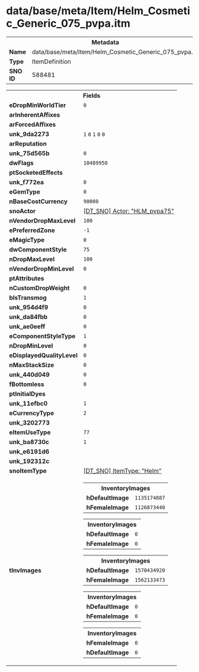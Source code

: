 <h1>data/base/meta/Item/Helm_Cosmetic_Generic_075_pvpa.itm</h1><table><tr><th colspan="100%">Metadata</th></tr><tr><td><b>Name</b></td><td>data/base/meta/Item/Helm_Cosmetic_Generic_075_pvpa.itm</td></tr><tr><td><b>Type</b></td><td>ItemDefinition</td></tr><tr><td><b>SNO ID</b></td><td>588481</td></tr></table>

<table><tr><th colspan="100%">Fields</th></tr><tr><td><b>eDropMinWorldTier</b></td><td><code>0</code></td></tr><tr><td><b>arInherentAffixes</b></td><td></td></tr><tr><td><b>arForcedAffixes</b></td><td></td></tr><tr><td><b>unk_9da2273</b></td><td><code>1</code>
<code>0</code>
<code>1</code>
<code>0</code>
<code>0</code>
</td></tr><tr><td><b>arReputation</b></td><td></td></tr><tr><td><b>unk_75d565b</b></td><td><code>0</code></td></tr><tr><td><b>dwFlags</b></td><td><code>10489950</code></td></tr><tr><td><b>ptSocketedEffects</b></td><td></td></tr><tr><td><b>unk_f772ea</b></td><td><code>0</code></td></tr><tr><td><b>eGemType</b></td><td><code>0</code></td></tr><tr><td><b>nBaseCostCurrency</b></td><td><code>90000</code></td></tr><tr><td><b>snoActor</b></td><td><a href="..\Actor\HLM_pvpa75.acr">[DT_SNO] Actor: "HLM_pvpa75"</a></td></tr><tr><td><b>nVendorDropMaxLevel</b></td><td><code>100</code></td></tr><tr><td><b>ePreferredZone</b></td><td><code>-1</code></td></tr><tr><td><b>eMagicType</b></td><td><code>0</code></td></tr><tr><td><b>dwComponentStyle</b></td><td><code>75</code></td></tr><tr><td><b>nDropMaxLevel</b></td><td><code>100</code></td></tr><tr><td><b>nVendorDropMinLevel</b></td><td><code>0</code></td></tr><tr><td><b>ptAttributes</b></td><td></td></tr><tr><td><b>nCustomDropWeight</b></td><td><code>0</code></td></tr><tr><td><b>bIsTransmog</b></td><td><code>1</code></td></tr><tr><td><b>unk_954d4f9</b></td><td><code>0</code></td></tr><tr><td><b>unk_da84fbb</b></td><td><code>0</code></td></tr><tr><td><b>unk_ae0eeff</b></td><td><code>0</code></td></tr><tr><td><b>eComponentStyleType</b></td><td><code>1</code></td></tr><tr><td><b>nDropMinLevel</b></td><td><code>0</code></td></tr><tr><td><b>eDisplayedQualityLevel</b></td><td><code>0</code></td></tr><tr><td><b>nMaxStackSize</b></td><td><code>0</code></td></tr><tr><td><b>unk_440d049</b></td><td><code>0</code></td></tr><tr><td><b>fBottomless</b></td><td><code>0</code></td></tr><tr><td><b>ptInitialDyes</b></td><td></td></tr><tr><td><b>unk_11efbc0</b></td><td><code>1</code></td></tr><tr><td><b>eCurrencyType</b></td><td><code>2</code></td></tr><tr><td><b>unk_3202773</b></td><td></td></tr><tr><td><b>eItemUseType</b></td><td><code>77</code></td></tr><tr><td><b>unk_ba8730c</b></td><td><code>1</code></td></tr><tr><td><b>unk_e6191d6</b></td><td></td></tr><tr><td><b>unk_192312c</b></td><td></td></tr><tr><td><b>snoItemType</b></td><td><a href="..\ItemType\Helm.itt">[DT_SNO] ItemType: "Helm"</a></td></tr><tr><td><b>tInvImages</b></td><td><table><tr><th colspan="100%">InventoryImages</th></tr><tr><td><b>hDefaultImage</b></td><td><code>1135174887</code></td></tr><tr><td><b>hFemaleImage</b></td><td><code>1126873440</code></td></tr></table>


<table><tr><th colspan="100%">InventoryImages</th></tr><tr><td><b>hDefaultImage</b></td><td><code>0</code></td></tr><tr><td><b>hFemaleImage</b></td><td><code>0</code></td></tr></table>


<table><tr><th colspan="100%">InventoryImages</th></tr><tr><td><b>hDefaultImage</b></td><td><code>1570434920</code></td></tr><tr><td><b>hFemaleImage</b></td><td><code>1562133473</code></td></tr></table>


<table><tr><th colspan="100%">InventoryImages</th></tr><tr><td><b>hDefaultImage</b></td><td><code>0</code></td></tr><tr><td><b>hFemaleImage</b></td><td><code>0</code></td></tr></table>


<table><tr><th colspan="100%">InventoryImages</th></tr><tr><td><b>hFemaleImage</b></td><td><code>0</code></td></tr><tr><td><b>hDefaultImage</b></td><td><code>0</code></td></tr></table>


</td></tr></table>

